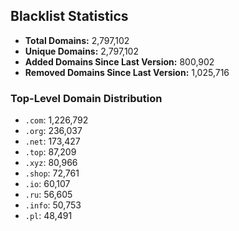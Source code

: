 ## Blacklist Statistics

- **Total Domains:** 2,797,102
- **Unique Domains:** 2,797,102
- **Added Domains Since Last Version:** 800,902
- **Removed Domains Since Last Version:** 1,025,716

### Top-Level Domain Distribution

-  `.com`: 1,226,792
-  `.org`: 236,037
-  `.net`: 173,427
-  `.top`: 87,209
-  `.xyz`: 80,966
-  `.shop`: 72,761
-  `.io`: 60,107
-  `.ru`: 56,605
-  `.info`: 50,753
-  `.pl`: 48,491
